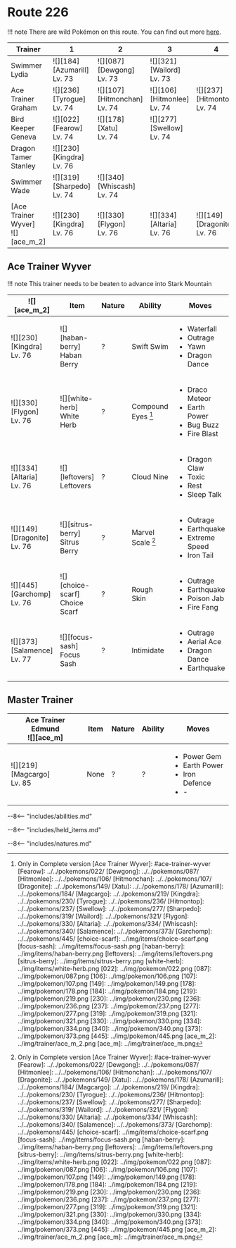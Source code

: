 # Route 226

!!! note
    There are wild Pokémon on this route. You can find out more [here](../../wild_pokemon/route_226/).


Trainer                             | 1                                 | 2                                  | 3                                 | 4                                 | 5                                | 6
---                                 | ---                               | ---                                | ---                               | ---                               | ---                              | ---
Swimmer Lydia                       | ![][184]<br>[Azumarill]<br>Lv. 73 | ![][087]<br>[Dewgong]<br>Lv. 73    | ![][321]<br>[Wailord]<br>Lv. 73   | &nbsp;                            | &nbsp;                           | &nbsp;
Ace Trainer Graham                  | ![][236]<br>[Tyrogue]<br>Lv. 74   | ![][107]<br>[Hitmonchan]<br>Lv. 74 | ![][106]<br>[Hitmonlee]<br>Lv. 74 | ![][237]<br>[Hitmontop]<br>Lv. 74 | &nbsp;                           | &nbsp;
Bird Keeper Geneva                  | ![][022]<br>[Fearow]<br>Lv. 74    | ![][178]<br>[Xatu]<br>Lv. 74       | ![][277]<br>[Swellow]<br>Lv. 74   | &nbsp;                            | &nbsp;                           | &nbsp;
Dragon Tamer Stanley                | ![][230]<br>[Kingdra]<br>Lv. 76   | &nbsp;                             | &nbsp;                            | &nbsp;                            | &nbsp;                           | &nbsp;
Swimmer Wade                        | ![][319]<br>[Sharpedo]<br>Lv. 74  | ![][340]<br>[Whiscash]<br>Lv. 74   | &nbsp;                            | &nbsp;                            | &nbsp;                           | &nbsp;
[Ace Trainer Wyver]<br>![][ace_m_2] | ![][230]<br>[Kingdra]<br>Lv. 76   | ![][330]<br>[Flygon]<br>Lv. 76     | ![][334]<br>[Altaria]<br>Lv. 76   | ![][149]<br>[Dragonite]<br>Lv. 76 | ![][445]<br>[Garchomp]<br>Lv. 76 | ![][373]<br>[Salamence]<br>Lv. 77

## Ace Trainer Wyver

!!! note
    This trainer needs to be beaten to advance into Stark Mountain

![][ace_m_2]                      | Item                              | Nature | Ability            | Moves
---                               | ---                               | ---    | ---                | ---
![][230]<br>[Kingdra]<br>Lv. 76   | ![][haban-berry]<br>Haban Berry   | ?      | Swift Swim         | <ul><li>Waterfall</li><li>Outrage</li><li>Yawn</li><li>Dragon Dance</li></ul>
![][330]<br>[Flygon]<br>Lv. 76    | ![][white-herb]<br>White Herb     | ?      | Compound Eyes [^1] | <ul><li>Draco Meteor</li><li>Earth Power</li><li>Bug Buzz</li><li>Fire Blast</li></ul>
![][334]<br>[Altaria]<br>Lv. 76   | ![][leftovers]<br>Leftovers       | ?      | Cloud Nine         | <ul><li>Dragon Claw</li><li>Toxic</li><li>Rest</li><li>Sleep Talk</li></ul>
![][149]<br>[Dragonite]<br>Lv. 76 | ![][sitrus-berry]<br>Sitrus Berry | ?      | Marvel Scale [^1]  | <ul><li>Outrage</li><li>Earthquake</li><li>Extreme Speed</li><li>Iron Tail</li></ul>
![][445]<br>[Garchomp]<br>Lv. 76  | ![][choice-scarf]<br>Choice Scarf | ?      | Rough Skin         | <ul><li>Outrage</li><li>Earthquake</li><li>Poison Jab</li><li>Fire Fang</li></ul>
![][373]<br>[Salamence]<br>Lv. 77 | ![][focus-sash]<br>Focus Sash     | ?      | Intimidate         | <ul><li>Outrage</li><li>Aerial Ace</li><li>Dragon Dance</li><li>Earthquake</li></ul>

## Master Trainer

Ace Trainer Edmund<br>![][ace_m] | Item | Nature | Ability | Moves
---                              | ---  | ---    | ---     | ---
![][219]<br>[Magcargo]<br>Lv. 85 | None | ?      | ?       | <ul><li>Power Gem</li><li>Earth Power</li><li>Iron Defence</li><li>-</li></ul>

--8<-- "includes/abilities.md"

--8<-- "includes/held_items.md"

--8<-- "includes/natures.md"

[^1]: Only in Complete version
[Ace Trainer Wyver]: #ace-trainer-wyver
[Fearow]: ../../pokemons/022/
[Dewgong]: ../../pokemons/087/
[Hitmonlee]: ../../pokemons/106/
[Hitmonchan]: ../../pokemons/107/
[Dragonite]: ../../pokemons/149/
[Xatu]: ../../pokemons/178/
[Azumarill]: ../../pokemons/184/
[Magcargo]: ../../pokemons/219/
[Kingdra]: ../../pokemons/230/
[Tyrogue]: ../../pokemons/236/
[Hitmontop]: ../../pokemons/237/
[Swellow]: ../../pokemons/277/
[Sharpedo]: ../../pokemons/319/
[Wailord]: ../../pokemons/321/
[Flygon]: ../../pokemons/330/
[Altaria]: ../../pokemons/334/
[Whiscash]: ../../pokemons/340/
[Salamence]: ../../pokemons/373/
[Garchomp]: ../../pokemons/445/
[choice-scarf]: ../img/items/choice-scarf.png
[focus-sash]: ../img/items/focus-sash.png
[haban-berry]: ../img/items/haban-berry.png
[leftovers]: ../img/items/leftovers.png
[sitrus-berry]: ../img/items/sitrus-berry.png
[white-herb]: ../img/items/white-herb.png
[022]: ../img/pokemon/022.png
[087]: ../img/pokemon/087.png
[106]: ../img/pokemon/106.png
[107]: ../img/pokemon/107.png
[149]: ../img/pokemon/149.png
[178]: ../img/pokemon/178.png
[184]: ../img/pokemon/184.png
[219]: ../img/pokemon/219.png
[230]: ../img/pokemon/230.png
[236]: ../img/pokemon/236.png
[237]: ../img/pokemon/237.png
[277]: ../img/pokemon/277.png
[319]: ../img/pokemon/319.png
[321]: ../img/pokemon/321.png
[330]: ../img/pokemon/330.png
[334]: ../img/pokemon/334.png
[340]: ../img/pokemon/340.png
[373]: ../img/pokemon/373.png
[445]: ../img/pokemon/445.png
[ace_m_2]: ../img/trainer/ace_m_2.png
[ace_m]: ../img/trainer/ace_m.png

